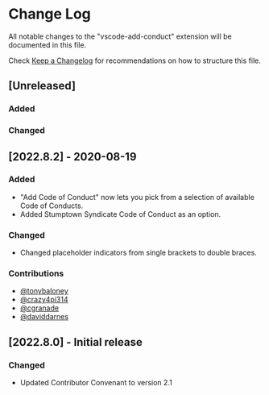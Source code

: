 # Change Log
All notable changes to the "vscode-add-conduct" extension will be documented in this file.

Check [Keep a Changelog](http://keepachangelog.com/) for recommendations on how to structure this file.

## [Unreleased]
### Added


### Changed

## [2022.8.2] - 2020-08-19
### Added
- "Add Code of Conduct" now lets you pick from a selection of available Code of Conducts.
- Added Stumptown Syndicate Code of Conduct as an option.
### Changed
- Changed placeholder indicators from single brackets to double braces.

### Contributions
- [@tonybaloney](https://github.com/tonybaloney)
- [@crazy4pi314](https://github.com/crazy4pi314)
- [@cgranade](https://github.com/cgranade)
- [@daviddarnes](https://github.com/daviddarnes)

## [2022.8.0] - Initial release
### Changed
- Updated Contributor Convenant to version 2.1
